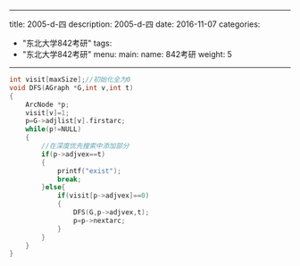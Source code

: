 
---
title: 2005-d-四
description: 2005-d-四
date: 2016-11-07
categories:
  - "东北大学842考研"
tags:
  - "东北大学842考研"
menu:
  main:
    name: 842考研
    weight: 5
---


```cpp
int visit[maxSize];//初始化全为0
void DFS(AGraph *G,int v,int t)
{
    ArcNode *p;
    visit[v]=1;
    p=G->adjlist[v].firstarc;
    while(p!=NULL)
    {
        //在深度优先搜索中添加部分
        if(p->adjvex==t)
        {
            printf("exist");
            break;
        }else{
            if(visit[p->adjvex]==0)
            {
                DFS(G,p->adjvex,t);
                p=p->nextarc;
            }
        }
    }
}
```

